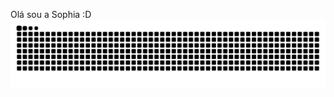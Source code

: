  Olá sou a Sophia :D
 ![Snake animation](https://github.com/Sophia09-pixel/Sophia09-pixel/blob/output/github-contribution-grid-snake.svg)
